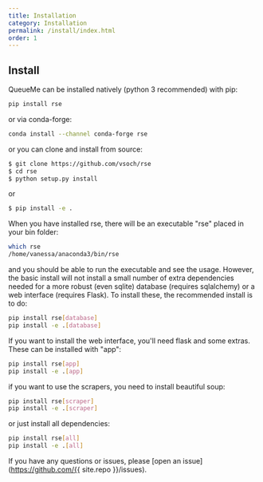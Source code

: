 ```yaml
---
title: Installation
category: Installation
permalink: /install/index.html
order: 1
---
```



## Install

QueueMe can be installed natively (python 3 recommended) with pip:

```bash
pip install rse
```

or via conda-forge:

```bash
conda install --channel conda-forge rse
```

or you can clone and install from source:

```bash
$ git clone https://github.com/vsoch/rse
$ cd rse
$ python setup.py install
```

or

```bash
$ pip install -e .
```

When you have installed rse, there will be an executable "rse"
placed in your bin folder:

```bash
which rse
/home/vanessa/anaconda3/bin/rse
```

and you should be able to run the executable and see the usage. However,
the basic install will not install a small number of extra dependencies needed
for a more robust (even sqlite) database (requires sqlalchemy) or a web interface
(requires Flask). To install these, the recommended install is to do:

```bash
pip install rse[database]
pip install -e .[database]
```

If you want to install the web interface, you'll need flask and some extras.
These can be installed with "app":

```bash
pip install rse[app]
pip install -e .[app]
```

if you want to use the scrapers, you need to install beautiful soup:

```bash
pip install rse[scraper]
pip install -e .[scraper]
```

or just install all dependencies:

```bash
pip install rse[all]
pip install -e .[all]
```

If you have any questions or issues, please [open an issue](https://github.com/{{ site.repo }}/issues).
